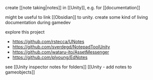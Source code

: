 create [[note taking|notes]] in [[Unity]], e.g. for [[documentation]]

might be useful to link [[Obsidian]] to unity.
create some kind of living documentation during gamedev

explore this project 
- https://github.com/rstecca/UNotes
- https://github.com/sverdegd/NotepadToolUnity
- https://github.com/wataru-ito/AssetMessenger
- https://github.com/plyoung/EdNotes

see [[Unity inspector notes for folders]]
[[Unity - add notes to gameobjects]]

